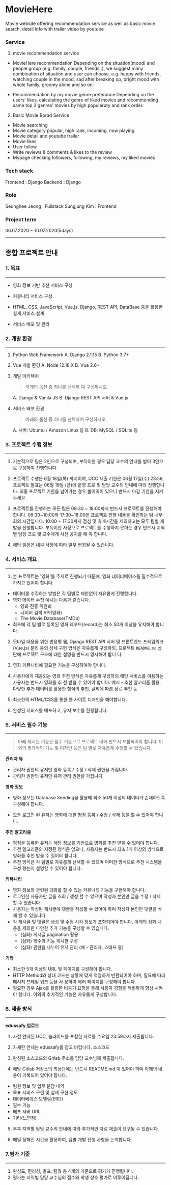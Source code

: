 # MovieHere
Movie website offering recommendation service as well as basic movie search, detail info with trailer video by youtube

### Service
1. movie recommendation service
  - MovieHere recommendation 
    Depending on the situation(mood) and people group (e.g. family, couple, friends..), we suggest many combination of situation and user can choose. 
    e.g. happy with friends, watching couple in the mood, sad after breaking up, bright mood with whole family, groomy alone and so on. 
    
  - Recommendation by my movie genre preferance
    Depending on the users' likes, calculating the genre of liked movies and recommending same top 3 genres' movies by high popularuty and rank order.
    
 2. Basic Movie Borad Service
  - Movie searching
  - Movie category
    popular, high rank, incoming, now playing
  - Movie detail and youtube trailer 
  - Movie likes
  - User follow
  - Write reviews & comments & likes to the review
  - Mypage
    checking followers, following, my reviews, my liked movies
    
### Tech stack
Frontend : Django
Backend : Django

### Role
Seunghee Jeong : Fullstack
Sungjung Kim : Frontend

### Project term
06.07.2020 ~ 10.07.2020(5days)



----

## 종합 프로젝트 안내

### 1. 목표

---

* 영화 정보 기반 추천 서비스 구성

* 커뮤니티 서비스 구성
* HTML, CSS, JavaScript, Vue.js, Django, REST API, DataBase 등을 활용한 실제 서비스 설계
* 서비스 배포 및 관리

### 2. 개발 환경

---

1. Python Web Framework
   A. Django 2.1.15
   B. Python 3.7+

2. Vue 개발 환경
   A. Node 12.18.X
   B. Vue 2.6+

3. 개발 아키텍처

   > 아래의 옵션 중 하나를 선택하 여 구성하시오.

   A. Django & Vanila JS
   B. Django REST API 서버 & Vue.js

4. 서비스 배포 환경

   > 아래의 옵션 중 하나를 선택하여 구성하시오.

   A. 서버: Ubuntu / Amazon Linux 등
   B. DB: MySQL / SQLite 등

   

### 3. 프로젝트 수행 정보

---



1. 기본적으로 팀은 2인으로 구성되며, 부득이한 경우 담당 교수의 안내를 받아 3인으로 구성하여 진행합니다.

2. 프로젝트 수행은 6월 18일(목) 까지이며, UCC 제출 기한은 06월 17일(수) 23:59, 프로젝트 발표는 06월 19일
  (금)에 운영 프로 및 담당 교수의 안내에 따라 진행합니다.
  최종 프로젝트 기한을 넘어가는 경우 불이익이 있으니 반드시 마감 기한을 지켜주세요.

3. 프로젝트를 진행하는 모든 팀은 09:30 ~ 18:00까지 반드시 프로젝트를 진행해야 합니다.
  09:30~10:00와 17:30~18:00은 프로젝트 진행 내용을 확인하는 팀 내부 회의 시간입니다.
  10:00 ~ 17:30까지 점심 및 휴게시간을 제외하고는 모두 팀별 개발을 진행합니다.
  부득이한 사정으로 프로젝트를 수행하지 못하는 경우 반드시 지역별 담당 프로 및 교수에게 사전 공지를 해
  야 합니다.

4. 해당 일정은 내부 사정에 따라 일부 변경될 수 있습니다.

   

### 4. 서비스 개요

---



1. 본 프로젝트는 '영화'를 주제로 진행되기 때문에, 영화 데이터베이스를 필수적으로 가지고 있어야 합니다.

  * 데이터를 수집하는 방법은 각 팀별로 제한없이 자유롭게 진행합니다.
  * 영화 데이터 수집 예시는 다음과 같습니다.
    * 영화 진흥 위원회
    * 네이버 검색 API(영화)
    * The Movie Database(TMDb)
  * 최초에 각 팀 별로 등록된 영화 레코드(record)는 최소 50개 이상을 유지해야 합니다.

2. 모바일 대응을 위한 반응형 웹, Django REST API 서버 및 프론트엔드 프레임워크(Vue.js) 분리 등의 상세 구현
  방식은 자유롭게 구성하되, 프로젝트 `README.md` 상단에 프로젝트 구조에 대한 설명을 반드시 명시해야 합니
  다.

3. 영화 커뮤니티에 필요한 기능을 구성하여야 합니다.

4. 사용자에게 제공되는 영화 추천 방식은 자유롭게 구성하되 해당 서비스를 이용하는 사용자는 반드시 영화를 추
  천 받을 수 있어야 합니다.
  예시 - 추천 알고리즘 활용, 다양한 추가 데이터를 활용한 형식의 추천, 날씨에 따른 장르 추천 등

5. 최소한의 HTML/CSS를 통한 웹 사이트 디자인을 해야합니다.

6. 완성된 서비스를 배포하고, 유지 보수를 진행합니다.

   

### 5. 서비스 필수 기능

---

>  아래 제시된 기능은 필수 기능으로 프로젝트 내에 반드시 포함되어야 합니다.
> 이 외의 추가적인 기능 및 디자인 등은 팀 별로 자유롭게 수행할 수 있습니다.

__관리자 뷰__

* 관리자 권한의 유저만 영화 등록 / 수정 / 삭제 권한을 가집니다.
* 관리자 권한의 유저만 유저 관리 권한을 가집니다.



__영화 정보__

* 영화 정보는 Database Seeding을 활용해 최소 50개 이상의 데이터가 존재하도록 구성해야 합니다.

* 모든 로그인 된 유저는 영화에 대한 평점 등록 / 수정 / 삭제 등을 할 수 있어야 합니다.

  

__추천 알고리즘__

* 평점을 등록한 유저는 해당 정보를 기반으로 영화를 추천 받을 수 있어야 합니다.
* 추천 알고리즘의 지정된 형식은 없으나, 사용자는 반드시 최소 1개 이상의 방식으로 영화를 추천 받을 수 있어야
  합니다.
* 추천 방식은 각 팀별로 자유롭게 선택할 수 있으며 어떠한 방식으로 추천 시스템을 구성 했는지 설명할 수 있어야
  합니다.

__커뮤니티__

* 영화 정보와 관련된 대화를 할 수 있는 커뮤니티 기능을 구현해야 합니다.
* 로그인한 사용자만 글을 조회 / 생성 할 수 있으며 작성자 본인만 글을 수정 / 삭제 할 수 있습니다
* 사용자는 작성된 게시글에 댓글을 작성할 수 있어야 하며 작성자 본인만 댓글을 삭제 할 수 있습니다.
* 각 게시글 및 댓글은 생성 및 수정 시각 정보가 포함되어야 합니다.
  아래의 심화 내용을 제외한 다양한 추가 기능을 구성할 수 있습니다.
  * (심화) 게시글 pagination 활용
  * (심화) 복수의 기능 게시판 구성
  * (심화) 권한을 나누어 유저 관리 (예 - 관리자, 스태프 등)

__기타__

* 최소한 5개 이상의 URL 및 페이지를 구성해야 합니다.
* HTTP Method와 상태 코드는 상황에 맞게 적절하게 반환되어야 하며, 필요에 따라 메시지 프레임 워크 등을 사
  용하여 에러 페이지를 구성해야 합니다.
* 필요한 경우 Ajax를 활용한 비동기 요청을 통해 사용자 경험을 적절하게 향상 시켜야 합니다.
  이외의 추가적인 기능은 자유롭게 구성합니다.

### 6. 제출 방식

---

__edussafy 업로드__

1. 사전 안내된 UCC, 슬라이드를 포함한 자료를 수요일 23:59까지 제출합니다.

2. 자세한 안내는 edussafy를 참고 바랍니다.
  소스코드

3. 완성된 소스코드의 Gitlab 주소를 담당 교수님께 제출합니다.

4. 해당 Gitlab 저장소의 최상단에는 반드시 README.md 이 있어야 하며 아래의 내용이 기록되어 있어야 합니다.

  * 팀원 정보 및 업무 분담 내역
  * 목표 서비스 구현 및 실제 구현 정도
  * 데이터베이스 모델링(ERD)
  * 필수 기능
  * 배포 서버 URL
  * 기타(느낀점)

5. 추후 지역별 담당 교수의 안내에 따라 추가적인 자료 제출이 요구될 수 있습니다.

6. 매일 정해진 시간을 활용하여, 팀별 개발 진행 사항을 논의합니다.

   

### 7.평가 기준

---



1. 완성도, 편리성, 발표, 팀웍 총 4개의 기준으로 평가가 진행됩니다.
2. 평가는 지역별 담당 교수님의 점수와 학생 상호 평가로 이루어집니다.
